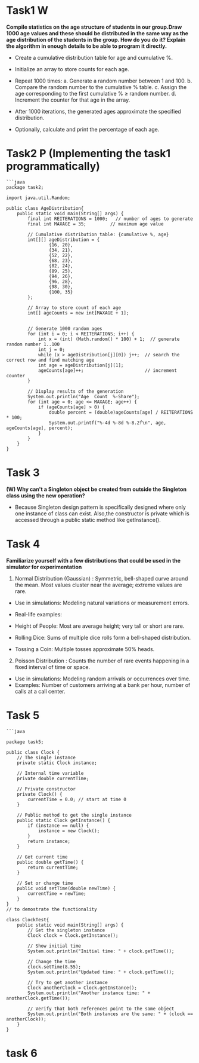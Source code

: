 # Task1 W
**Compile statistics on the age structure of students in our group.Draw 1000 age values and these should be distributed 
in the same way as the age distribution of the students in the group. How do you do it? Explain the algorithm in enough 
details to be able to program it directly.**

- Create a cumulative distribution table for age and cumulative %.
- Initialize an array to store counts for each age.
- Repeat 1000 times:
    a. Generate a random number between 1 and 100.
    b. Compare the random number to the cumulative % table.
    c. Assign the age corresponding to the first cumulative % ≥ random number.
    d. Increment the counter for that age in the array.

- After 1000 iterations, the generated ages approximate the specified distribution.
- Optionally, calculate and print the percentage of each age.

# Task2 P (Implementing the task1 programmatically)
```
```java
package task2;

import java.util.Random;

public class AgeDistribution{
    public static void main(String[] args) {
        final int REITERATIONS = 1000;   // number of ages to generate
        final int MAXAGE = 35;         // maximum age value

        // Cumulative distribution table: {cumulative %, age}
        int[][] ageDistribution = {
                {16, 20},
                {34, 21},
                {52, 22},
                {68, 23},
                {82, 24},
                {89, 25},
                {94, 26},
                {96, 28},
                {98, 30},
                {100, 35}
        };

        // Array to store count of each age
        int[] ageCounts = new int[MAXAGE + 1];
        

        // Generate 1000 random ages
        for (int i = 0; i < REITERATIONS; i++) {
            int x = (int) (Math.random() * 100) + 1;  // generate random number 1..100
            int j = 0;
            while (x > ageDistribution[j][0]) j++;  // search the correct row and find matching age
            int age = ageDistribution[j][1];
            ageCounts[age]++;                       // increment counter
        }

        // Display results of the generation
        System.out.println("Age  Count  %-Share");
        for (int age = 0; age <= MAXAGE; age++) {
            if (ageCounts[age] > 0) {
                double percent = (double)ageCounts[age] / REITERATIONS * 100;
                System.out.printf("%-4d %-8d %-8.2f\n", age, ageCounts[age], percent);
            }
        }
    }
}

```

# Task 3

**(W) Why can't a Singleton object be created from outside the Singleton class using the new operation?**
- Because  Singleton design pattern is specifically designed where only one instance of class can exist. Also,the 
constructor is private which is accessed through a public static method like getInstance().


# Task 4

**Familiarize yourself with a few distributions that could be used in the simulator for experimentation**

1. Normal Distribution (Gaussian) : Symmetric, bell-shaped curve around the mean. Most values cluster near the average; extreme values are rare.

- Use in simulations: Modeling natural variations or measurement errors.

- Real-life examples:

- Height of People: Most are average height; very tall or short are rare.

- Rolling Dice: Sums of multiple dice rolls form a bell-shaped distribution.

- Tossing a Coin: Multiple tosses approximate 50% heads.

2. Poisson Distribution : Counts the number of rare events happening in a fixed interval of time or space.
- Use in simulations: Modeling random arrivals or occurrences over time.
- Examples: Number of customers arriving at a bank per hour, number of calls at a call center.


# Task 5
```
```java

package task5;

public class Clock {
    // The single instance
    private static Clock instance;

    // Internal time variable
    private double currentTime;

    // Private constructor
    private Clock() {
        currentTime = 0.0; // start at time 0
    }

    // Public method to get the single instance
    public static Clock getInstance() {
        if (instance == null) {
            instance = new Clock();
        }
        return instance;
    }

    // Get current time
    public double getTime() {
        return currentTime;
    }

    // Set or change time
    public void setTime(double newTime) {
        currentTime = newTime;
    }
}
// to demostrate the functionality

class ClockTest{
    public static void main(String[] args) {
        // Get the singleton instance
        Clock clock = Clock.getInstance();

        // Show initial time
        System.out.println("Initial time: " + clock.getTime());

        // Change the time
        clock.setTime(8.55);
        System.out.println("Updated time: " + clock.getTime());

        // Try to get another instance
        Clock anotherClock = Clock.getInstance();
        System.out.println("Another instance time: " + anotherClock.getTime());

        // Verify that both references point to the same object
        System.out.println("Both instances are the same: " + (clock == anotherClock));
    }
}

```

# task 6
